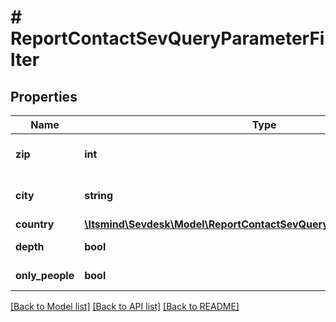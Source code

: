 # # ReportContactSevQueryParameterFilter

## Properties

Name | Type | Description | Notes
------------ | ------------- | ------------- | -------------
**zip** | **int** | filters the contacts by zip code | [optional]
**city** | **string** | filters the contacts by city | [optional]
**country** | [**\Itsmind\\Sevdesk\Model\ReportContactSevQueryParameterFilterCountry**](ReportContactSevQueryParameterFilterCountry.md) |  | [optional]
**depth** | **bool** | export only organisations | [optional]
**only_people** | **bool** | export only people | [optional]

[[Back to Model list]](../../README.md#models) [[Back to API list]](../../README.md#endpoints) [[Back to README]](../../README.md)
